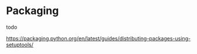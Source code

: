 # Packaging

todo

https://packaging.python.org/en/latest/guides/distributing-packages-using-setuptools/